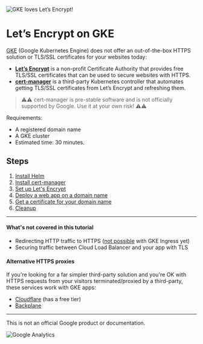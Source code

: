 ![GKE loves Let’s Encrypt!](img/gke-letsencrypt.png)

# Let’s Encrypt on GKE

[GKE] (Google Kubernetes Engine) does not offer an out-of-the-box HTTPS solution
or TLS/SSL certificates for your websites today:

- **[Let’s Encrypt][le]** is a non-profit Certificate Authority that provides
  free TLS/SSL certificates that can be used to secure websites with HTTPS.
- **[cert-manager]** is a third-party Kubernetes controller that automates
  getting TLS/SSL certificates from Let’s Encrypt and refreshing them.

> :warning::warning: cert-manager is pre-stable software and is not officially
  supported by Google. Use it at your own risk! :warning::warning:

Requirements:

- A registered domain name
- A GKE cluster
- Estimated time: 30 minutes.

## Steps

1. [Install Helm](10-install-helm.md)
1. [Install cert-manager](20-install-cert-manager.md)
1. [Set up Let's Encrypt](30-setup-letsencrypt.md)
1. [Deploy a web app on a domain name](40-deploy-an-app.md)
1. [Get a certificate for your domain name](50-get-a-certificate.md)
1. [Cleanup](99-cleanup.md)

----

#### What's not covered in this tutorial

- Redirecting HTTP traffic to HTTPS ([not possible][b] with GKE Ingress yet)
- Securing traffic between Cloud Load Balancer and your app with TLS

#### Alternative HTTPS proxies

If you're looking for a far simpler third-party solution and you're OK with
HTTPS requests from your visitors terminated/proxied by a third-party, these
services work with GKE apps:

- [Cloudflare] (has a free tier)
- [Backplane]

-----

This is not an official Google product or documentation.

[GKE]: https://cloud.google.com/kubernetes-engine
[le]: https://letsencrypt.org/
[cert-manager]: https://github.com/jetstack/cert-manager/
[Ingress]: https://cloud.google.com/kubernetes-engine/docs/tutorials/http-balancer
[Cloudflare]: https://www.cloudflare.com/
[Backplane]: https://www.backplane.io/
[b]: https://issuetracker.google.com/issues/35904733


![Google Analytics](https://ga-beacon.appspot.com/UA-2609286-16/README?pixel)

